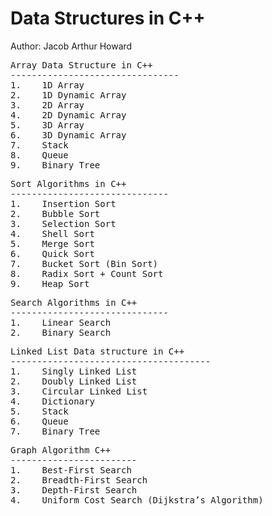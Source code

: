 # Data Structures in C++
Author: Jacob Arthur Howard


<pre>Array Data Structure in C++
--------------------------------
1.    1D Array
2.    1D Dynamic Array
3.    2D Array
4.    2D Dynamic Array
5.    3D Array
6.    3D Dynamic Array
7.    Stack
8.    Queue
9.    Binary Tree
</pre>


<pre>Sort Algorithms in C++
------------------------------
1.    Insertion Sort
2.    Bubble Sort
3.    Selection Sort
4.    Shell Sort
5.    Merge Sort
6.    Quick Sort
7.    Bucket Sort (Bin Sort)
8.    Radix Sort + Count Sort
9.    Heap Sort
</pre>


<pre>Search Algorithms in C++
------------------------------
1.    Linear Search
2.    Binary Search
</pre>


<pre>Linked List Data structure in C++
--------------------------------------
1.    Singly Linked List
2.    Doubly Linked List
3.    Circular Linked List
4.    Dictionary
5.    Stack
6.    Queue
7.    Binary Tree
</pre>


<pre>Graph Algorithm C++
------------------------
1.    Best-First Search
2.    Breadth-First Search 
3.    Depth-First Search
4.    Uniform Cost Search (Dijkstra’s Algorithm)
</pre>
